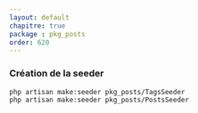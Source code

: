 ```yaml
---
layout: default
chapitre: true
package : pkg_posts
order: 620
---
```


### Création de la seeder 


````bash
php artisan make:seeder pkg_posts/TagsSeeder
php artisan make:seeder pkg_posts/PostsSeeder
````